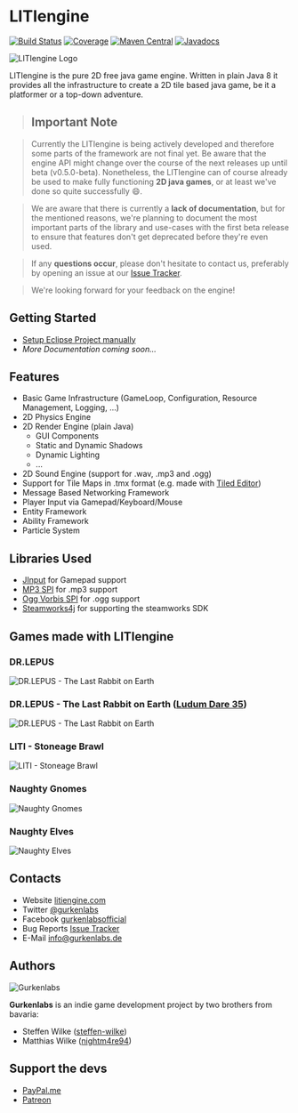 # LITIengine

[![Build Status](https://travis-ci.org/gurkenlabs/litiengine.svg?branch=master)](https://travis-ci.org/gurkenlabs/litiengine)
[![Coverage](https://sonarcloud.io/api/project_badges/measure?project=de.gurkenlabs%3Alitiengine&metric=coverage)](https://sonarcloud.io/dashboard?id=de.gurkenlabs%3Alitiengine)
[![Maven Central](https://img.shields.io/maven-central/v/de.gurkenlabs/litiengine.svg)](https://maven-badges.herokuapp.com/maven-central/de.gurkenlabs/litiengine)
[![Javadocs](http://www.javadoc.io/badge/de.gurkenlabs/litiengine.svg)](http://www.javadoc.io/doc/de.gurkenlabs/litiengine)

![LITIengine Logo](https://github.com/gurkenlabs/litiengine/blob/master/resources/LITIEngine_Logo_big.png "LITIengine Logo")

LITIengine is the pure 2D free java game engine. Written in plain Java 8 it provides all the infrastructure to create a 2D tile based java game, be it a platformer or a top-down adventure.

> ## Important Note

> Currently the LITIengine is being actively developed and therefore some parts of the framework are not final yet. Be aware that the engine API might change over the course of the next releases up until beta (v0.5.0-beta).
Nonetheless, the LITIengine can of course already be used to make fully functioning **2D java games**, or at least we've done so quite successfully :smile:.

> We are aware that there is currently a **lack of documentation**, but for the mentioned reasons, we're planning to document the most important parts of the library and use-cases with the first beta release to ensure that features don't get deprecated before they're even used.

> If any **questions occur**, please don't hesitate to contact us, preferably by opening an issue at our [Issue Tracker](https://github.com/gurkenlabs/litiengine/issues).

> We're looking forward for your feedback on the engine!


## Getting Started

* [Setup Eclipse Project manually](https://github.com/gurkenlabs/litiengine/wiki/Setup-Eclipse-Project-Manually)
* *More Documentation coming soon...*

## Features

* Basic Game Infrastructure (GameLoop, Configuration, Resource Management, Logging, ...)
* 2D Physics Engine
* 2D Render Engine (plain Java)
  * GUI Components
  * Static and Dynamic Shadows
  * Dynamic Lighting
  * ...
* 2D Sound Engine (support for .wav, .mp3 and .ogg)
* Support for Tile Maps in .tmx format (e.g. made with [Tiled Editor](http://www.mapeditor.org/))
* Message Based Networking Framework
* Player Input via Gamepad/Keyboard/Mouse
* Entity Framework
* Ability Framework
* Particle System

## Libraries Used

* [JInput](https://github.com/jinput/jinput) for Gamepad support
* [MP3 SPI](http://www.javazoom.net/mp3spi/mp3spi.html) for .mp3 support
* [Ogg Vorbis SPI](http://www.javazoom.net/vorbisspi/vorbisspi.html) for .ogg support
* [Steamworks4j](https://github.com/code-disaster/steamworks4j) for supporting the steamworks SDK

## Games made with LITIengine

### DR.LEPUS

![DR.LEPUS - The Last Rabbit on Earth](https://gurkenlabs.de/wp-content/uploads/2017/04/page-title.png "DR.LEPUS")

### DR.LEPUS - The Last Rabbit on Earth ([Ludum Dare 35](http://ludumdare.com/compo/ludum-dare-35/?action=preview&uid=67508))

![DR.LEPUS - The Last Rabbit on Earth](https://gurkenlabs.de/wp-content/uploads/2016/09/page-title.png "DR.LEPUS - The Last Rabbit on Earth")

### LITI - Stoneage Brawl

![LITI - Stoneage Brawl](https://gurkenlabs.de/wp-content/uploads/2017/01/liti-stoneage-brawl-banner.png "LITI - Stoneage Brawl")

### Naughty Gnomes
![Naughty Gnomes](https://gurkenlabs.de/wp-content/uploads/2017/04/banner.png "Naughty Gnomes")

### Naughty Elves
![Naughty Elves](https://gurkenlabs.de/wp-content/uploads/2018/02/banner.png "Naughty Elves")

## Contacts 
* Website [litiengine.com](https://litiengine.com)
* Twitter [@gurkenlabs](https://twitter.com/gurkenlabs)
* Facebook [gurkenlabsofficial](https://www.facebook.com/gurkenlabsofficial/)
* Bug Reports [Issue Tracker](https://github.com/gurkenlabs/litiengine/issues)
* E-Mail info@gurkenlabs.de

## Authors
![Gurkenlabs](https://gurkenlabs.de/wp-content/uploads/2017/01/logo_banner_4-1.png "Gurkenlabs")

**Gurkenlabs** is an indie game development project by two brothers from bavaria:
* Steffen Wilke ([steffen-wilke](https://github.com/steffen-wilke))
* Matthias Wilke ([nightm4re94](https://github.com/nightm4re94))

## Support the devs

* [PayPal.me](https://www.paypal.me/gurkenlabsmatthias)
* [Patreon](https://www.patreon.com/gurkenlabs)
